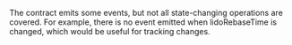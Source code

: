 The contract emits some events, but not all state-changing operations are covered. For example, there is no event emitted when lidoRebaseTime is changed, which would be useful for tracking changes.